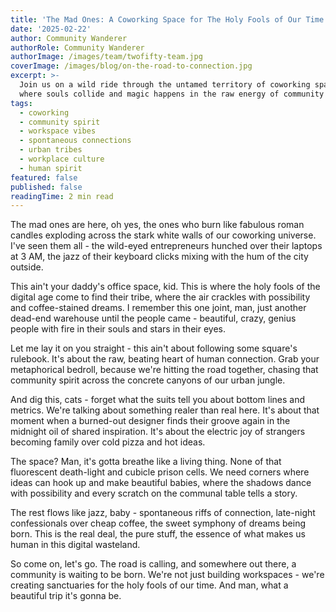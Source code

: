 ```yaml
---
title: 'The Mad Ones: A Coworking Space for The Holy Fools of Our Time'
date: '2025-02-22'
author: Community Wanderer
authorRole: Community Wanderer
authorImage: /images/team/twofifty-team.jpg
coverImage: /images/blog/on-the-road-to-connection.jpg
excerpt: >-
  Join us on a wild ride through the untamed territory of coworking spaces,
  where souls collide and magic happens in the raw energy of community building.
tags:
  - coworking
  - community spirit
  - workspace vibes
  - spontaneous connections
  - urban tribes
  - workplace culture
  - human spirit
featured: false
published: false
readingTime: 2 min read
---
```


The mad ones are here, oh yes, the ones who burn like fabulous roman candles exploding across the stark white walls of our coworking universe. I've seen them all - the wild-eyed entrepreneurs hunched over their laptops at 3 AM, the jazz of their keyboard clicks mixing with the hum of the city outside.

This ain't your daddy's office space, kid. This is where the holy fools of the digital age come to find their tribe, where the air crackles with possibility and coffee-stained dreams. I remember this one joint, man, just another dead-end warehouse until the people came - beautiful, crazy, genius people with fire in their souls and stars in their eyes.

Let me lay it on you straight - this ain't about following some square's rulebook. It's about the raw, beating heart of human connection. Grab your metaphorical bedroll, because we're hitting the road together, chasing that community spirit across the concrete canyons of our urban jungle.

And dig this, cats - forget what the suits tell you about bottom lines and metrics. We're talking about something realer than real here. It's about that moment when a burned-out designer finds their groove again in the midnight oil of shared inspiration. It's about the electric joy of strangers becoming family over cold pizza and hot ideas.

The space? Man, it's gotta breathe like a living thing. None of that fluorescent death-light and cubicle prison cells. We need corners where ideas can hook up and make beautiful babies, where the shadows dance with possibility and every scratch on the communal table tells a story.

The rest flows like jazz, baby - spontaneous riffs of connection, late-night confessionals over cheap coffee, the sweet symphony of dreams being born. This is the real deal, the pure stuff, the essence of what makes us human in this digital wasteland.

So come on, let's go. The road is calling, and somewhere out there, a community is waiting to be born. We're not just building workspaces - we're creating sanctuaries for the holy fools of our time. And man, what a beautiful trip it's gonna be.
